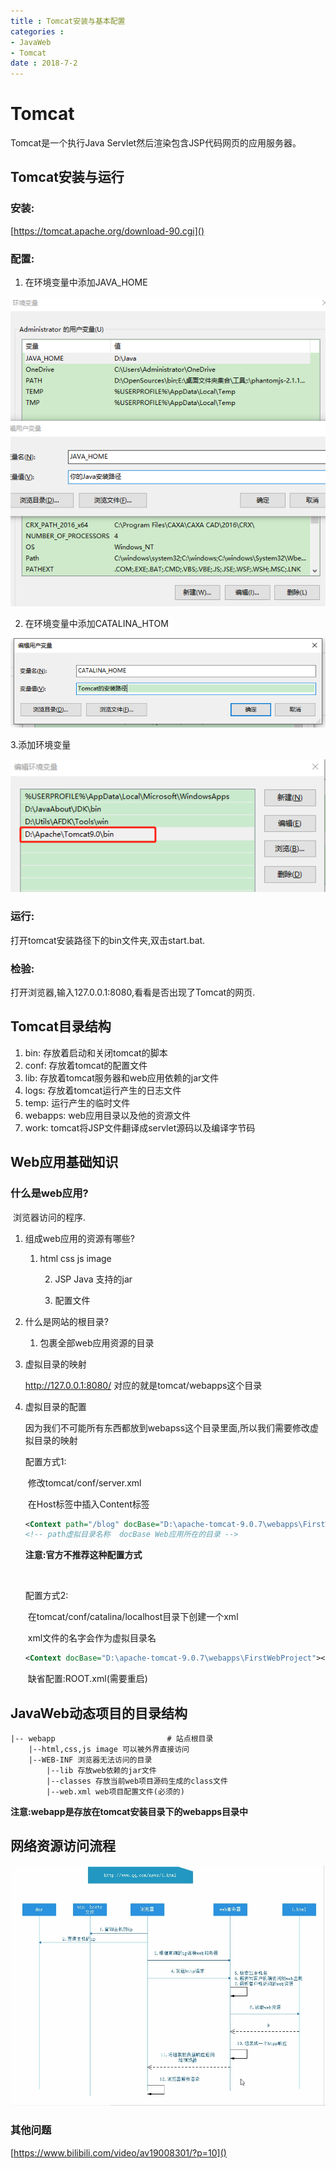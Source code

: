 ```yaml
---
title : Tomcat安装与基本配置
categories : 
- JavaWeb
- Tomcat
date : 2018-7-2
---
```


# Tomcat

Tomcat是一个执行Java Servlet然后渲染包含JSP代码网页的应用服务器。

## Tomcat安装与运行

### 安装:

[https://tomcat.apache.org/download-90.cgi]()

### 配置:

1. 在环境变量中添加JAVA_HOME

![](https://github.com/HuangYiCheng1997/create-picture-url/blob/master/java/Tomcat%E7%8E%AF%E5%A2%83%E5%8F%98%E9%87%8F.png?raw=true)

2. 在环境变量中添加CATALINA_HTOM

![](https://github.com/HuangYiCheng1997/create-picture-url/blob/master/java/catalina_home.png?raw=true)

3.添加环境变量

![](https://github.com/HuangYiCheng1997/create-picture-url/blob/master/java/tomcat%E7%8E%AF%E5%A2%83%E5%8F%98%E9%87%8F2.png?raw=true)



### 运行:

打开tomcat安装路径下的bin文件夹,双击start.bat.

### 检验:

打开浏览器,输入127.0.0.1:8080,看看是否出现了Tomcat的网页.



## Tomcat目录结构

1. bin:	 存放着启动和关闭tomcat的脚本
2. conf: 存放着tomcat的配置文件
3. lib:    存放着tomcat服务器和web应用依赖的jar文件
4. logs:  存放着tomcat运行产生的日志文件
5. temp: 运行产生的临时文件
6. webapps: web应用目录以及他的资源文件
7. work:  tomcat将JSP文件翻译成servlet源码以及编译字节码




## Web应用基础知识

### 什么是web应用?

​	浏览器访问的程序.

1. 组成web应用的资源有哪些?
    1. html css js image

       2. JSP Java 支持的jar

       3. 配置文件

2. 什么是网站的根目录?

   1. 包裹全部web应用资源的目录

3. 虚拟目录的映射

   http://127.0.0.1:8080/ 对应的就是tomcat/webapps这个目录

4. 虚拟目录的配置

   因为我们不可能所有东西都放到webapss这个目录里面,所以我们需要修改虚拟目录的映射

   

   配置方式1:

   ​	修改tomcat/conf/server.xml

   ​	在Host标签中插入Content标签

   ```xml
   <Context path="/blog" docBase="D:\apache-tomcat-9.0.7\webapps\FirstWebProject"></Context>
   <!-- path虚拟目录名称  docBase Web应用所在的目录 -->
   ```

   **注意:官方不推荐这种配置方式**

   ​

   配置方式2:

   ​	在tomcat/conf/catalina/localhost目录下创建一个xml

   ​	xml文件的名字会作为虚拟目录名

   ```xml
   <Context docBase="D:\apache-tomcat-9.0.7\webapps\FirstWebProject"></Context>
   ```

   ​	缺省配置:ROOT.xml(需要重启)

## JavaWeb动态项目的目录结构

```
|-- webapp                         # 站点根目录
    |--html,css,js image 可以被外界直接访问
    |--WEB-INF 浏览器无法访问的目录 
    	|--lib 存放web依赖的jar文件
    	|--classes 存放当前web项目源码生成的class文件
    	|--web.xml web项目配置文件(必须的)
```
**注意:webapp是存放在tomcat安装目录下的webapps目录中**



## 网络资源访问流程

![](https://github.com/HuangYiCheng1997/create-picture-url/blob/master/java/%E7%BD%91%E7%BB%9C%E8%B5%84%E6%BA%90%E7%9A%84%E8%AE%BF%E9%97%AE%E8%BF%87%E7%A8%8B.png?raw=true)





### 其他问题

[https://www.bilibili.com/video/av19008301/?p=10]()
